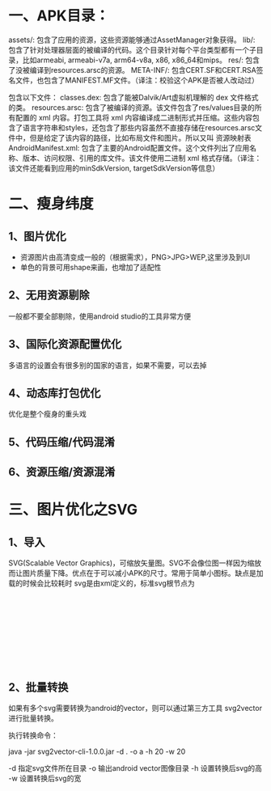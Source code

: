 # 一、APK目录：
assets/: 包含了应用的资源，这些资源能够通过AssetManager对象获得。
lib/: 包含了针对处理器层面的被编译的代码。这个目录针对每个平台类型都有一个子目录，比如armeabi, armeabi-v7a, arm64-v8a, x86, x86_64和mips。
res/: 包含了没被编译到resources.arsc的资源。
META-INF/: 包含CERT.SF和CERT.RSA签名文件，也包含了MANIFEST.MF文件。（译注：校验这个APK是否被人改动过）

包含以下文件：
classes.dex: 包含了能被Dalvik/Art虚拟机理解的 dex 文件格式的类。
resources.arsc: 包含了被编译的资源。该文件包含了res/values目录的所有配置的 xml 内容。打包工具将 xml 内容编译成二进制形式并压缩。这些内容包含了语言字符串和styles，还包含了那些内容虽然不直接存储在resources.arsc文件中，但是给定了该内容的路径，比如布局文件和图片。所以又叫 资源映射表
AndroidManifest.xml: 包含了主要的Android配置文件。这个文件列出了应用名称、版本、访问权限、引用的库文件。该文件使用二进制 xml 格式存储。（译注：该文件还能看到应用的minSdkVersion, targetSdkVersion等信息）

# 二、瘦身纬度
## 1、图片优化
  - 资源图片由高清变成一般的（根据需求），PNG>JPG>WEP,这里涉及到UI
  - 单色的背景可用shape来画，也增加了适配性
## 2、无用资源剔除
  一般都不要全部剔除，使用android studio的工具非常方便
 
## 3、国际化资源配置优化
  多语言的设置会有很多别的国家的语言，如果不需要，可以去掉
## 4、动态库打包优化
  优化是整个瘦身的重头戏
## 5、代码压缩/代码混淆
## 6、资源压缩/资源混淆

# 三、图片优化之SVG
 ## 1、导入
 SVG(Scalable Vector Graphics)，可缩放矢量图。SVG不会像位图一样因为缩放而让图片质量下降。优点在于可以减小APK的尺寸。常用于简单小图标。缺点是加载的时候会比较耗时
svg是由xml定义的，标准svg根节点为<svg>。
Android中只支持 <vector>，我们可以通过 
vector 将svg的根节点 <svg> 转换为 <vector>。在Android Studio中打开工程，在res目录中点击右键。
## 2、批量转换
  如果有多个svg需要转换为android的vector，则可以通过第三方工具 svg2vector 进行批量转换。
  
  执行转换命令：

java -jar svg2vector-cli-1.0.0.jar -d . -o a -h 20 -w 20 

-d 指定svg文件所在目录
-o 输出android vector图像目录
-h 设置转换后svg的高
-w 设置转换后svg的宽



